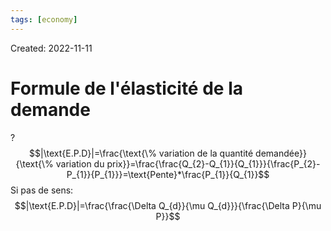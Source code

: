 ```yaml
---
tags: [economy]
---
```

Created: 2022-11-11

# Formule de l'élasticité de la demande
?
$$|\text{E.P.D}|=\frac{\text{\% variation de la quantité demandée}}{\text{\% variation du prix}}=\frac{\frac{Q_{2}-Q_{1}}{Q_{1}}}{\frac{P_{2}-P_{1}}{P_{1}}}=\text{Pente}*\frac{P_{1}}{Q_{1}}$$
Si pas de sens:
$$|\text{E.P.D}|=\frac{\frac{\Delta Q_{d}}{\mu Q_{d}}}{\frac{\Delta P}{\mu P}}$$
<!--SR:!2023-12-10,4,130-->